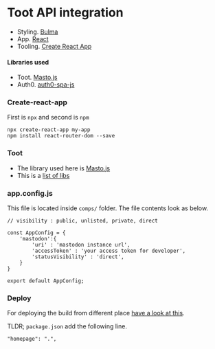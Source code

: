 Toot API integration
====================================

 - Styling. [Bulma][bulma]
 - App. [React][react]
 - Tooling. [Create React App][cra]

#### Libraries used

 - Toot. [Masto.js][masto]
 - Auth0. [auth0-spa-js][auth0-spa-js]




### Create-react-app

First is `npx` and second is `npm`

```
npx create-react-app my-app
npm install react-router-dom --save
```

### Toot

 - The library used here is [Masto.js][masto]
 - This is a [list of libs][m1]


### app.config.js

This file is located inside `comps/` folder. The file contents look as below.

```
// visibility : public, unlisted, private, direct

const AppConfig = {
    'mastodon':{
        'uri' : 'mastodon instance url',
        'accessToken' : 'your access token for developer',
        'statusVisibility' : 'direct',
    }
}

export default AppConfig;
```



### Deploy

For deploying the build from different place [have a look at this][d1].

TLDR; `package.json` add the following line.

```
"homepage": ".",
``` 














[bulma]: https://bulma.io/documentation/modifiers/color-helpers/

[m1]: https://docs.joinmastodon.org/client/libraries/
[masto]: https://github.com/neet/masto.js

[auth0-spa-js]: https://www.npmjs.com/package/auth0-spa-js

[d1]: https://create-react-app.dev/docs/deployment#serving-the-same-build-from-different-paths
[react]: https://reactjs.org/
[cra]: https://create-react-app.dev/



